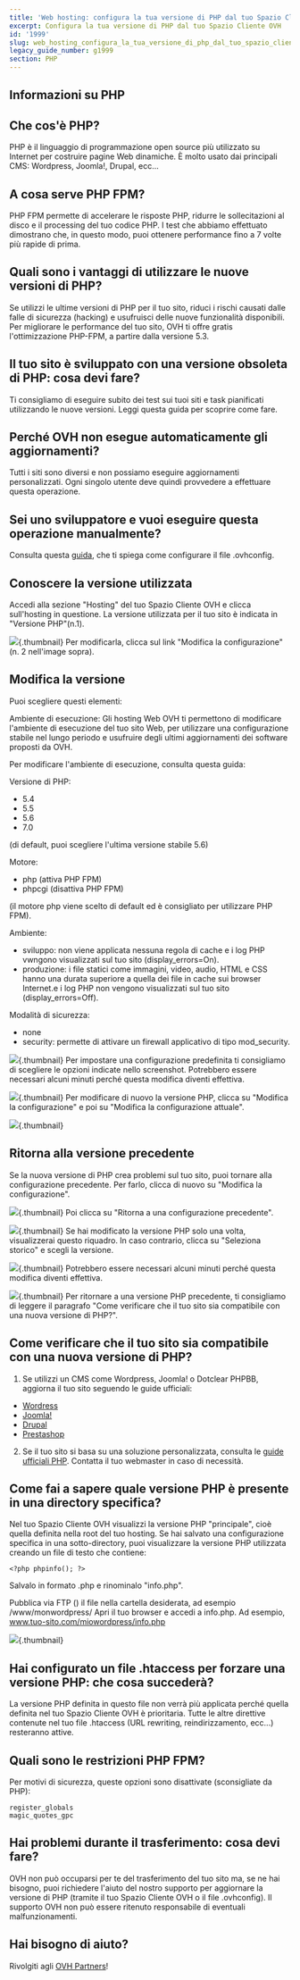 ```yaml
---
title: 'Web hosting: configura la tua versione di PHP dal tuo Spazio Cliente OVH'
excerpt: Configura la tua versione di PHP dal tuo Spazio Cliente OVH
id: '1999'
slug: web_hosting_configura_la_tua_versione_di_php_dal_tuo_spazio_cliente_ovh
legacy_guide_number: g1999
section: PHP
---
```



## Informazioni su PHP

## Che cos'è PHP?
PHP è il linguaggio di programmazione open source più utilizzato su Internet per costruire pagine Web dinamiche.
È molto usato dai principali CMS: Wordpress, Joomla!, Drupal, ecc...

## A cosa serve PHP FPM?
PHP FPM permette di accelerare le risposte PHP, ridurre le sollecitazioni al disco e il processing del tuo codice PHP.
I test che abbiamo effettuato dimostrano che, in questo modo, puoi ottenere performance fino a 7 volte più rapide di prima.

## Quali sono i vantaggi di utilizzare le nuove versioni di PHP?
Se utilizzi le ultime versioni di PHP per il tuo sito, riduci i rischi causati dalle falle di sicurezza (hacking) e usufruisci delle nuove funzionalità disponibili.
Per migliorare le performance del tuo sito, OVH ti offre gratis l'ottimizzazione PHP-FPM, a partire dalla versione 5.3.

## Il tuo sito è sviluppato con una versione obsoleta di PHP: cosa devi fare?
Ti consigliamo di eseguire subito dei test sui tuoi siti e task pianificati utilizzando le nuove versioni. Leggi questa guida per scoprire come fare.

## Perché OVH non esegue automaticamente gli aggiornamenti?
Tutti i siti sono diversi e non possiamo eseguire aggiornamenti personalizzati. Ogni singolo utente deve quindi provvedere a effettuare questa operazione.

## Sei uno sviluppatore e vuoi eseguire questa operazione manualmente?
Consulta questa [guida]({legacy}1207), che ti spiega come configurare il file .ovhconfig.


## Conoscere la versione utilizzata
Accedi alla sezione "Hosting" del tuo Spazio Cliente OVH e clicca sull'hosting in questione.
La versione utilizzata per il tuo sito è indicata in "Versione PHP"(n.1).

![](images/img_3314.jpg){.thumbnail}
Per modificarla, clicca sul link "Modifica la configurazione" (n. 2 nell'image sopra).


## Modifica la versione
Puoi scegliere questi elementi:

Ambiente di esecuzione:
Gli hosting Web OVH ti permettono di modificare l'ambiente di esecuzione del tuo sito Web, per utilizzare una configurazione stabile nel lungo periodo e usufruire degli ultimi aggiornamenti dei software proposti da OVH.

Per modificare l'ambiente di esecuzione, consulta questa guida:
[]({legacy}2149)

Versione di PHP:

- 5.4
- 5.5
- 5.6
- 7.0

(di default, puoi scegliere l'ultima versione stabile 5.6)

Motore:

- php (attiva PHP FPM)
- phpcgi (disattiva PHP FPM)

(il motore php viene scelto di default ed è consigliato per utilizzare PHP FPM).

Ambiente:

- sviluppo: non viene applicata nessuna regola di cache e i log PHP vwngono visualizzati sul tuo sito (display_errors=On).
- produzione: i file statici come immagini, video, audio, HTML e CSS hanno una durata superiore a quella dei file in cache sui browser Internet.e i log PHP non vengono visualizzati sul tuo sito (display_errors=Off).

Modalità di sicurezza:
- none
- security: permette di attivare un firewall applicativo di tipo mod_security.



![](images/img_4130.jpg){.thumbnail}
Per impostare una configurazione predefinita ti consigliamo di scegliere le opzioni indicate nello screenshot.
Potrebbero essere necessari alcuni minuti perché questa modifica diventi effettiva.

![](images/img_3316.jpg){.thumbnail}
Per modificare di nuovo la versione PHP, clicca su "Modifica la configurazione" e poi su "Modifica la configurazione attuale".

![](images/img_3317.jpg){.thumbnail}


## Ritorna alla versione precedente
Se la nuova versione di PHP crea problemi sul tuo sito, puoi tornare alla configurazione precedente. Per farlo, clicca di nuovo su "Modifica la configurazione".

![](images/img_3318.jpg){.thumbnail}
Poi clicca su "Ritorna a una configurazione precedente".

![](images/img_3319.jpg){.thumbnail}
Se hai modificato la versione PHP solo una volta, visualizzerai questo riquadro. In caso contrario, clicca su "Seleziona storico" e scegli la versione.

![](images/img_3320.jpg){.thumbnail}
Potrebbero essere necessari alcuni minuti perché questa modifica diventi effettiva.

![](images/img_3316.jpg){.thumbnail}
Per ritornare a una versione PHP precedente, ti consigliamo di leggere il paragrafo "Come verificare che il tuo sito sia compatibile con una nuova versione di PHP?".


## Come verificare che il tuo sito sia compatibile con una nuova versione di PHP?
1. Se utilizzi un CMS come Wordpress, Joomla! o Dotclear PHPBB, aggiorna il tuo sito seguendo le guide ufficiali:

- [Wordress](https://codex.wordpress.org/Upgrading_WordPress)
- [Joomla!](https://docs.joomla.org/Portal:Upgrading_Versions/en)
- [Drupal](https://www.drupal.org/upgrade)
- [Prestashop](http://doc.prestashop.com/spacedirectory/view.action)


2. Se il tuo sito si basa su una soluzione personalizzata, consulta le [guide ufficiali PHP](http://php.net/manual/en/appendices.php).
Contatta il tuo webmaster in caso di necessità.

## Come fai a sapere quale versione PHP è presente in una directory specifica?
Nel tuo Spazio Cliente OVH visualizzi la versione PHP "principale", cioè quella definita nella root del tuo hosting. Se hai salvato una configurazione specifica in una sotto-directory, puoi visualizzare la versione PHP utilizzata creando un file di testo che contiene:


```
<?php phpinfo(); ?>
```


Salvalo in formato .php e rinominalo "info.php".

Pubblica via FTP ([]({legacy}1380)) il file nella cartella desiderata, ad esempio /www/monwordpress/
Apri il tuo browser e accedi a info.php. Ad esempio, www.tuo-sito.com/miowordpress/info.php

![](images/img_3321.jpg){.thumbnail}


## Hai configurato un file .htaccess per forzare una versione PHP: che cosa succederà?
La versione PHP definita in questo file non verrà più applicata perché quella definita nel tuo Spazio Cliente OVH è prioritaria. Tutte le altre direttive contenute nel tuo file .htaccess (URL rewriting, reindirizzamento, ecc...) resteranno attive.


## Quali sono le restrizioni PHP FPM?
Per motivi di sicurezza, queste opzioni sono disattivate (sconsigliate da PHP):

```
register_globals
magic_quotes_gpc
```




## Hai problemi durante il trasferimento: cosa devi fare?
OVH non può occuparsi per te del trasferimento del tuo sito ma, se ne hai bisogno, puoi richiedere l'aiuto del nostro supporto per aggiornare la versione di PHP (tramite il tuo Spazio Cliente OVH o il file .ovhconfig). Il supporto OVH non può essere ritenuto responsabile di eventuali malfunzionamenti.

## Hai bisogno di aiuto?
Rivolgiti agli [OVH Partners](http://partners.ovh.com/)!

